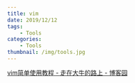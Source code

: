 ```yaml
---
title: vim
date: 2019/12/12
tags:
    - Tools
categories:
    - Tools
thumbnail: /img/tools.jpg
---
```


[vim简单使用教程 - 走在大牛的路上 - 博客园](http://www.cnblogs.com/lijia0511/p/5644566.html)
